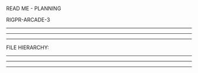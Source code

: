 READ ME - PLANNING

RIGPR-ARCADE-3

********************************************
********************************************
********************************************
FILE HIERARCHY:

	
	

********************************************
********************************************
********************************************


